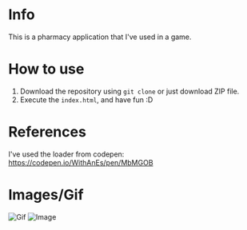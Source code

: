 # Info
This is a pharmacy application that I've used in a game.

# How to use
1. Download the repository using `git clone` or just download ZIP file.
2. Execute the `index.html`, and have fun :D

# References
I've used the loader from codepen: https://codepen.io/WithAnEs/pen/MbMGOB

# Images/Gif
![Gif](https://i.imgur.com/ncKoTPRD.gif)
![Image](https://i.imgur.com/n75rN9Sr.png)
